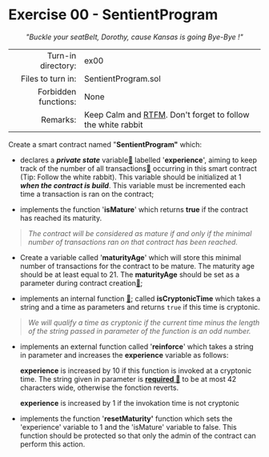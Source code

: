 # Exercise 00 - SentientProgram

 _<div style= "text-align:center">"Buckle your seatBelt, Dorothy, cause Kansas is going Bye-Bye !"</div>_

|                         |                    |
| -----------------------:| ------------------ |
|   Turn-in directory:    |  ex00              |
|   Files to turn in:     |  SentientProgram.sol  |
|   Forbidden functions:  |  None              |
|   Remarks:              |  Keep Calm and [RTFM](https://docs.soliditylang.org/en/latest/index.html). Don't forget to follow the white rabbit               |

Create a smart contract named "**SentientProgram"** which:

- declares a ***private state*** variable[🐇](https://ethereum.stackexchange.com/questions/25554/local-variable-and-state-variable-and-the-difference-between-them/25556) labelled '**experience**', aiming to keep track of the number of all transactions[🐇](https://ethereum.stackexchange.com/questions/765/what-is-the-difference-between-a-transaction-and-a-call#:~:text=transactions%20are%20created%20by%20your,which%20alone%20evaluates%20the%20result.) occurring in this smart contract (Tip: Follow the white rabbit). This variable should be initialized at 1 ***when the contract is build***. This variable must be incremented each time a transaction is ran on the contract;

- implements the function '**isMature**' which returns **true** if the contract has reached its maturity. 

>_The contract will be considered as mature if and only if the minimal number of transactions ran on that contract has been reached._

- Create a variable called  '**maturityAge**'  which will store this minimal number of transactions for the contract to be mature. The maturity age should be at least equal to 21. The **maturityAge** should be set as a parameter during contract creation[🐇](https://docs.soliditylang.org/en/latest/contracts.html#constructor);

- implements an internal function [🐇](https://docs.soliditylang.org/en/latest/contracts.html#constructor); called **isCryptonicTime** which takes a string and a time as parameters and returns `true` if this time is cryptonic.

>_We will qualify a time as cryptonic if the current time minus the length of the string passed in parameter of the function is an odd number._

- implements an external function called '**reinforce**' which takes a string in parameter and increases the **experience** variable as follows:

    **experience** is increased by 10 if this function is invoked at a cryptonic time. The string given in parameter is [**required 🦄**](https://docs.soliditylang.org/en/latest/control-structures.html#error-handling-assert-require-revert-and-exceptions) to be at most 42 characters wide, otherwise the fonction reverts.

    **experience** is increased by 1 if the invokation time is not cryptonic

- implements the function '**resetMaturity'** function which sets the 'experience' variable to 1 and the 'isMature' variable to false. This function should be protected so that only the admin of the contract can perform this action.

